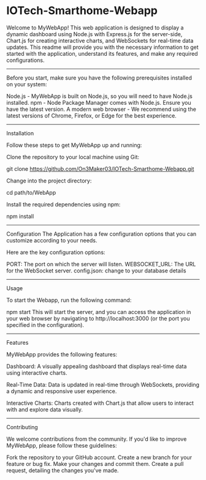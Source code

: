 ﻿# IOTech-Smarthome-Webapp

Welcome to MyWebApp! This web application is designed to display a dynamic dashboard using Node.js with Express.js for the server-side, Chart.js for creating interactive charts, and WebSockets for real-time data updates. This readme will provide you with the necessary information to get started with the application, understand its features, and make any required configurations.

---------------------------------------------------------------------------------------------------------------------------------
Before you start, make sure you have the following prerequisites installed on your system:

Node.js - MyWebApp is built on Node.js, so you will need to have Node.js installed.
npm - Node Package Manager comes with Node.js. Ensure you have the latest version.
A modern web browser - We recommend using the latest versions of Chrome, Firefox, or Edge for the best experience.

---------------------------------------------------------------------------------------------------------------------------------
Installation

Follow these steps to get MyWebApp up and running:

Clone the repository to your local machine using Git:

git clone https://github.com/On3Maker03/IOTech-Smarthome-Webapp.git

Change into the project directory:

cd path/to/WebApp

Install the required dependencies using npm:

npm install

---------------------------------------------------------------------------------------------------------------------------------
Configuration
The Application has a few configuration options that you can customize according to your needs.

Here are the key configuration options:

PORT: The port on which the server will listen.
WEBSOCKET_URL: The URL for the WebSocket server.
config.json: change to your database details

---------------------------------------------------------------------------------------------------------------------------------
Usage

To start the Webapp, run the following command:

npm start
This will start the server, and you can access the application in your web browser by navigating to http://localhost:3000 (or the port you specified in the configuration).

---------------------------------------------------------------------------------------------------------------------------------
Features

MyWebApp provides the following features:

Dashboard: A visually appealing dashboard that displays real-time data using interactive charts.

Real-Time Data: Data is updated in real-time through WebSockets, providing a dynamic and responsive user experience.

Interactive Charts: Charts created with Chart.js that allow users to interact with and explore data visually.


---------------------------------------------------------------------------------------------------------------------------------
Contributing

We welcome contributions from the community. If you'd like to improve MyWebApp, please follow these guidelines:

Fork the repository to your GitHub account.
Create a new branch for your feature or bug fix.
Make your changes and commit them.
Create a pull request, detailing the changes you've made.
